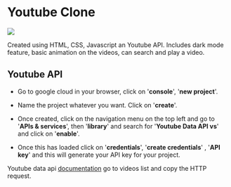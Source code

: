 # Youtube Clone

![](youtube.gif)

Created using HTML, CSS, Javascript an Youtube API. Includes dark mode feature, basic animation on the videos, can search and play a video.

## Youtube API

- Go to google cloud in your browser, click on '**console**', '**new project**'.

- Name the project whatever you want. Click on '**create**'.

- Once created, click on the navigation menu on the top left and go to '**APIs & services**', then '**library**' and search for '**Youtube Data API vs**' and click on '**enable**'.

- Once this has loaded click on '**credentials**', '**create credentials**' , '**API key**' and this will generate your API key for your project.

Youtube data api [documentation](https://developers.google.com/youtube/v3/docs/videos/list)
go to videos list and copy the HTTP request.
